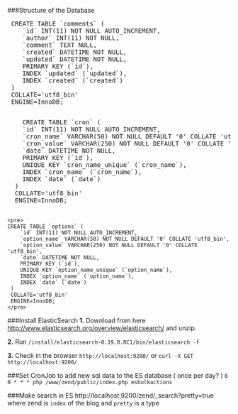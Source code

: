 ###Structure of the Database

 <pre>
 CREATE TABLE `comments` (
 	`id` INT(11) NOT NULL AUTO_INCREMENT,
 	`author` INT(11) NOT NULL,
 	`comment` TEXT NULL,
 	`created` DATETIME NOT NULL,
 	`updated` DATETIME NOT NULL,
 	PRIMARY KEY (`id`),
 	INDEX `updated` (`updated`),
 	INDEX `created` (`created`)
 )
 COLLATE='utf8_bin'
 ENGINE=InnoDB;
  </pre>

 <pre>
 	CREATE TABLE `cron` (
  	`id` INT(11) NOT NULL AUTO_INCREMENT,
  	`cron_name` VARCHAR(50) NOT NULL DEFAULT '0' COLLATE 'utf8_bin',
  	`cron_value` VARCHAR(250) NOT NULL DEFAULT '0' COLLATE 'utf8_bin',
  	`date` DATETIME NOT NULL,
  	PRIMARY KEY (`id`),
  	UNIQUE KEY `cron_name_unique` (`cron_name`),
  	INDEX `cron_name` (`cron_name`),
  	INDEX `date` (`date`)
  )
  COLLATE='utf8_bin'
  ENGINE=InnoDB;
 </pre>

	<pre>
    CREATE TABLE `options` (
     	`id` INT(11) NOT NULL AUTO_INCREMENT,
     	`option_name` VARCHAR(50) NOT NULL DEFAULT '0' COLLATE 'utf8_bin',
     	`option_value` VARCHAR(250) NOT NULL DEFAULT '0' COLLATE 'utf8_bin',
     	`date` DATETIME NOT NULL,
     	PRIMARY KEY (`id`),
     	UNIQUE KEY `option_name_unique` (`option_name`),
     	INDEX `option_name` (`option_name`),
     	INDEX `date` (`date`)
     )
     COLLATE='utf8_bin'
     ENGINE=InnoDB;
	</pre>



###Install ElasticSearch
__1.__ Download from here http://www.elasticsearch.org/overview/elasticsearch/ and unzip.

__2.__ Run  `/install/elasticsearch-0.19.0.RC1/bin/elasticsearch -f`

__3.__ Check in the browser `http://localhost:9200/` or `curl -X GET http://localhost:9200/`

###Set CronJob to add new sql data to the ES database ( once per day? )
`0 0 * * * php /www/zend/public/index.php esbulkactions`

###Make search in ES
http://localhost:9200/zend/_search?pretty=true
where zend is `index` of the blog and `pretty` is a type
